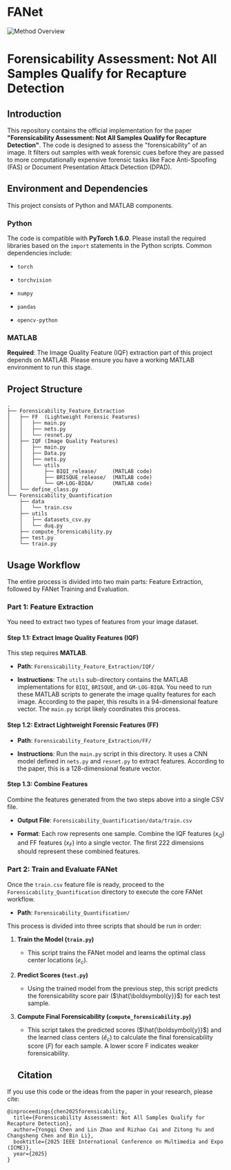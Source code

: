 # FANet
![Method Overview](figure/image1.png)


# Forensicability Assessment: Not All Samples Qualify for Recapture Detection

## Introduction

This repository contains the official implementation for the paper **"Forensicability Assessment: Not All Samples Qualify for Recapture Detection"**. The code is designed to assess the "forensicability" of an image. It filters out samples with weak forensic cues before they are passed to more computationally expensive forensic tasks like Face Anti-Spoofing (FAS) or Document Presentation Attack Detection (DPAD).

## Environment and Dependencies

This project consists of Python and MATLAB components.

### Python

The code is compatible with **PyTorch 1.6.0**. Please install the required libraries based on the `import` statements in the Python scripts. Common dependencies include:

- `torch`
    
- `torchvision`
    
- `numpy`
    
- `pandas` 
    
- `opencv-python`
    

### MATLAB

**Required**: The Image Quality Feature (IQF) extraction part of this project depends on MATLAB. Please ensure you have a working MATLAB environment to run this stage.

## Project Structure
```
.
├── Forensicability_Feature_Extraction
│   ├── FF  (Lightweight Forensic Features)
│   │   ├── main.py
│   │   ├── nets.py
│   │   └── resnet.py
│   ├── IQF (Image Quality Features)
│   │   ├── main.py
│   │   ├── Data.py
│   │   ├── nets.py
│   │   └── utils
│   │       ├── BIQI_release/     (MATLAB code)
│   │       ├── BRISQUE_release/  (MATLAB code)
│   │       └── GM-LOG-BIQA/      (MATLAB code)
│   └── define_class.py
└── Forensicability_Quantification
    ├── data
    │   └── train.csv
    ├── utils
    │   ├── datasets_csv.py
    │   └── duq.py
    ├── compute_forensicability.py
    ├── test.py
    └── train.py
```

## Usage Workflow

The entire process is divided into two main parts: Feature Extraction, followed by FANet Training and Evaluation.

### Part 1: Feature Extraction

You need to extract two types of features from your image dataset.

#### Step 1.1: Extract Image Quality Features (IQF)

This step requires **MATLAB**.

- **Path**: `Forensicability_Feature_Extraction/IQF/`
    
- **Instructions**: The `utils` sub-directory contains the MATLAB implementations for `BIQI`, `BRISQUE`, and `GM-LOG-BIQA`. You need to run these MATLAB scripts to generate the image quality features for each image. According to the paper, this results in a 94-dimensional feature vector. The `main.py` script likely coordinates this process.
    

#### Step 1.2: Extract Lightweight Forensic Features (FF)

- **Path**: `Forensicability_Feature_Extraction/FF/`
    
- **Instructions**: Run the `main.py` script in this directory. It uses a CNN model defined in `nets.py` and `resnet.py` to extract features. According to the paper, this is a 128-dimensional feature vector.
    

#### Step 1.3: Combine Features

Combine the features generated from the two steps above into a single CSV file.

- **Output File**: `Forensicability_Quantification/data/train.csv`
    
- **Format**: Each row represents one sample. Combine the IQF features ($x_Q$​) and FF features ($x_F$) into a single vector. The first 222 dimensions should represent these combined features.
    

### Part 2: Train and Evaluate FANet

Once the `train.csv` feature file is ready, proceed to the `Forensicability_Quantification` directory to execute the core FANet workflow.

- **Path**: `Forensicability_Quantification/`
    

This process is divided into three scripts that should be run in order:

1. **Train the Model (`train.py`)**
    
    - This script trains the FANet model and learns the optimal class center locations ($e_c​$).
        
2. **Predict Scores (`test.py`)**
    
    - Using the trained model from the previous step, this script predicts the forensicability score pair ($\hat{\boldsymbol{y}}$​) for each test sample.
        
3. **Compute Final Forensicability (`compute_forensicability.py`)**
    
    - This script takes the predicted scores ($\hat{\boldsymbol{y}}$​) and the learned class centers ($\hat{e}_c​$) to calculate the final forensicability score ($F$) for each sample. A lower score F indicates weaker forensicability.
    ## Citation

If you use this code or the ideas from the paper in your research, please cite:

```
@inproceedings{chen2025forensicability,
  title={Forensicability Assessment: Not All Samples Qualify for Recapture Detection},
  author={Yongqi Chen and Lin Zhao and Rizhao Cai and Zitong Yu and Changsheng Chen and Bin Li},
  booktitle={2025 IEEE International Conference on Multimedia and Expo (ICME)}, 
  year={2025}
}
```
